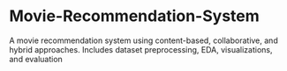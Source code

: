 # Movie-Recommendation-System
A movie recommendation system using content-based, collaborative, and hybrid approaches. Includes dataset preprocessing, EDA, visualizations, and evaluation
